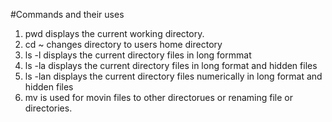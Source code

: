 #Commands and their uses

1. pwd displays the current working directory.
2. cd ~ changes directory to users home directory
3. ls -l displays the current directory files in long formmat
4. ls -la displays the current directory files in long format and hidden files
5. ls -lan displays the current directory files numerically in long format and hidden files
6. mv is used for movin files to other directorues or renaming file or directories.
